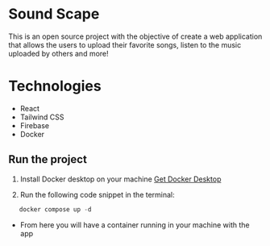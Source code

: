 # Sound Scape

This is an open source project with the objective of create a web application that allows the users to upload their favorite songs, listen to the music uploaded by others and more!

# Technologies

-  React
-  Tailwind CSS
-  Firebase
-  Docker

## Run the project

1. Install Docker desktop on your machine
   [Get Docker Desktop](https://www.docker.com/products/docker-desktop/)

2. Run the following code snippet in the terminal:

```c
   docker compose up -d
```

-  From here you will have a container running in your machine with the app
